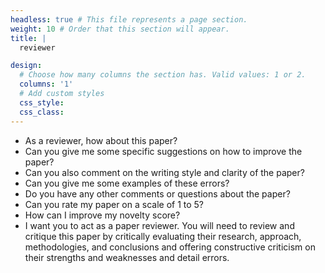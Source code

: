 ```yaml
---
headless: true # This file represents a page section.
weight: 10 # Order that this section will appear.
title: |
  reviewer

design:
  # Choose how many columns the section has. Valid values: 1 or 2.
  columns: '1'
  # Add custom styles
  css_style:
  css_class:
---
```


* As a reviewer, how about this paper?
* Can you give me some specific suggestions on how to improve the paper?
* Can you also comment on the writing style and clarity of the paper?
* Can you give me some examples of these errors?
* Do you have any other comments or questions about the paper?
* Can you rate my paper on a scale of 1 to 5?
* How can I improve my novelty score?
* I want you to act as a paper reviewer. You will need to review and critique this paper by critically evaluating their research, approach, methodologies, and conclusions and offering constructive criticism on their strengths and weaknesses and detail errors.

